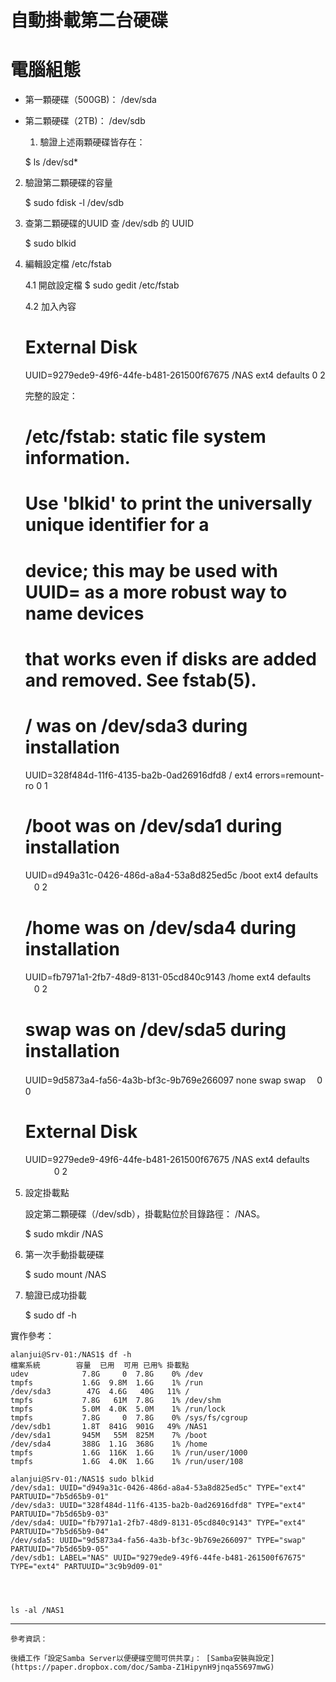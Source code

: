# 自動掛載第二台硬碟

# 電腦組態
- 第一顆硬碟（500GB)： /dev/sda
- 第二顆硬碟（2TB)： /dev/sdb

 
  1. 驗證上述兩顆硬碟皆存在：

    $ ls /dev/sd*

 2. 驗證第二顆硬碟的容量

    $ sudo fdisk -l /dev/sdb

 3. 查第二顆硬碟的UUID
    查 /dev/sdb 的 UUID


    $ sudo blkid

 4. 編輯設定檔 /etc/fstab
 

     4.1 開啟設定檔
    $ sudo gedit /etc/fstab


     4.2 加入內容
    # External Disk 
    UUID=9279ede9-49f6-44fe-b481-261500f67675 /NAS ext4 defaults 0 2 


    完整的設定：
    # /etc/fstab: static file system information.
    #
    # Use 'blkid' to print the universally unique identifier for a
    # device; this may be used with UUID= as a more robust way to name devices
    # that works even if disks are added and removed. See fstab(5).
    #
    # <file system> <mount point>   <type>  <options>  <dump>  <pass>
    # / was on /dev/sda3 during installation
    UUID=328f484d-11f6-4135-ba2b-0ad26916dfd8 /        ext4    errors=remount-ro 0     1
    # /boot was on /dev/sda1 during installation
    UUID=d949a31c-0426-486d-a8a4-53a8d825ed5c /boot    ext4    defaults        　0      2
    # /home was on /dev/sda4 during installation
    UUID=fb7971a1-2fb7-48d9-8131-05cd840c9143 /home    ext4    defaults        　0      2
    # swap was on /dev/sda5 during installation
    UUID=9d5873a4-fa56-4a3b-bf3c-9b769e266097 none     swap    swap            　0      0
    # External Disk
    UUID=9279ede9-49f6-44fe-b481-261500f67675 /NAS    ext4    defaults    　 　　0      2

 5. 設定掛載點
 

     設定第二顆硬碟（/dev/sdb），掛載點位於目錄路徑： /NAS。


    $ sudo mkdir /NAS

 6. 第一次手動掛載硬碟
 

    $ sudo mount /NAS

 7. 驗證已成功掛載
 

     $ sudo df -h

實作參考：


    alanjui@Srv-01:/NAS1$ df -h
    檔案系統        容量  已用  可用 已用% 掛載點
    udev            7.8G     0  7.8G    0% /dev
    tmpfs           1.6G  9.8M  1.6G    1% /run
    /dev/sda3        47G  4.6G   40G   11% /
    tmpfs           7.8G   61M  7.8G    1% /dev/shm
    tmpfs           5.0M  4.0K  5.0M    1% /run/lock
    tmpfs           7.8G     0  7.8G    0% /sys/fs/cgroup
    /dev/sdb1       1.8T  841G  901G   49% /NAS1
    /dev/sda1       945M   55M  825M    7% /boot
    /dev/sda4       388G  1.1G  368G    1% /home
    tmpfs           1.6G  116K  1.6G    1% /run/user/1000
    tmpfs           1.6G  4.0K  1.6G    1% /run/user/108
    
    alanjui@Srv-01:/NAS1$ sudo blkid
    /dev/sda1: UUID="d949a31c-0426-486d-a8a4-53a8d825ed5c" TYPE="ext4" PARTUUID="7b5d65b9-01"
    /dev/sda3: UUID="328f484d-11f6-4135-ba2b-0ad26916dfd8" TYPE="ext4" PARTUUID="7b5d65b9-03"
    /dev/sda4: UUID="fb7971a1-2fb7-48d9-8131-05cd840c9143" TYPE="ext4" PARTUUID="7b5d65b9-04"
    /dev/sda5: UUID="9d5873a4-fa56-4a3b-bf3c-9b769e266097" TYPE="swap" PARTUUID="7b5d65b9-05"
    /dev/sdb1: LABEL="NAS" UUID="9279ede9-49f6-44fe-b481-261500f67675" TYPE="ext4" PARTUUID="3c9b9d09-01"
    



    ls -al /NAS1



----------
    參考資訊：
    
    後續工作「設定Samba Server以便硬碟空間可供共享」： [Samba安裝與設定](https://paper.dropbox.com/doc/Samba-Z1HipynH9jnqa5S697mwG)


